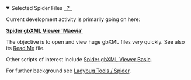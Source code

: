 <details open >

<summary>Selected Spider Files
<a id=sfmHelp class=helpItem href="JavaScript:MNU.setPopupShowHide(sfmHelp,SFM.currentStatus);" >&nbsp; ? &nbsp;</a>
</summary>


Current development activity is primarily going on here:

<b><a href="https://www.ladybug.tools/spider-gbxml-tools/spider-gbxml-viewer/index.html" target="_blank">Spider gbXML Viewer 'Maevia'</a></b>

The objective is to open and view huge gbXML files very quickly. See also its <a href="#spider-gbxml-viewer/README.md" target="_blank">Read Me</a> file.

Other scripts of interest include <a href="https://www.ladybug.tools/spider-gbxml-tools/gbxml-viewer-basic/index.html" target="_blank">Spider gbXML Viewer Basic</a>.</p>

For further background see <a href="https://www.ladybug.tools/spider" target="_blank">Ladybug Tools / Spider</a>.

</details>